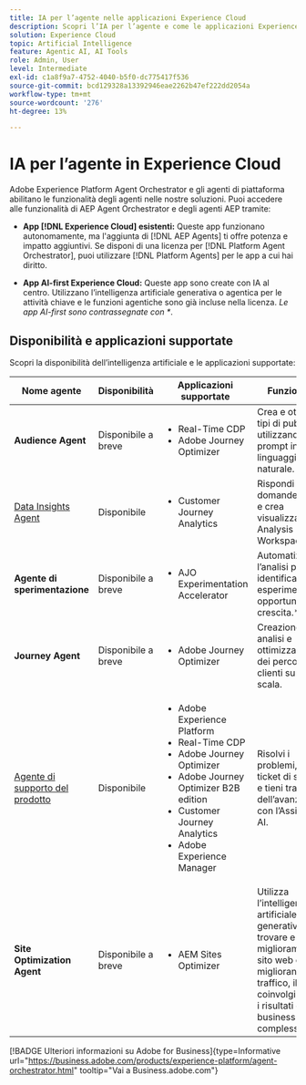 ```yaml
---
title: IA per l’agente nelle applicazioni Experience Cloud
description: Scopri l’IA per l’agente e come le applicazioni Experience Cloud utilizzano il framework per l’agente di Adobe.
solution: Experience Cloud
topic: Artificial Intelligence
feature: Agentic AI, AI Tools
role: Admin, User
level: Intermediate
exl-id: c1a8f9a7-4752-4040-b5f0-dc775417f536
source-git-commit: bcd129328a13392946eae2262b47ef222dd2054a
workflow-type: tm+mt
source-wordcount: '276'
ht-degree: 13%

---
```


# IA per l’agente in Experience Cloud

Adobe Experience Platform Agent Orchestrator e gli agenti di piattaforma abilitano le funzionalità degli agenti nelle nostre soluzioni. Puoi accedere alle funzionalità di AEP Agent Orchestrator e degli agenti AEP tramite:

* **App [!DNL Experience Cloud] esistenti:** Queste app funzionano autonomamente, ma l&#39;aggiunta di [!DNL AEP Agents] ti offre potenza e impatto aggiuntivi. Se disponi di una licenza per [!DNL Platform Agent Orchestrator], puoi utilizzare [!DNL Platform Agents] per le app a cui hai diritto.

* **App AI-first Experience Cloud:** Queste app sono create con IA al centro. Utilizzano l’intelligenza artificiale generativa o agentica per le attività chiave e le funzioni agentiche sono già incluse nella licenza. _Le app AI-first sono contrassegnate con *_.

## Disponibilità e applicazioni supportate

Scopri la disponibilità dell’intelligenza artificiale e le applicazioni supportate:

| Nome agente | Disponibilità | Applicazioni supportate | Funzionalità |
|---|----------|------------|----------|
| **Audience Agent** | Disponibile a breve | <ul><li>Real-Time CDP</li><li>Adobe Journey Optimizer</li></ul> | Crea e ottimizza i tipi di pubblico utilizzando prompt in linguaggio naturale. |
| [Data Insights Agent](https://experienceleague.adobe.com/en/docs/analytics-platform/using/cja-overview/cja-b2c-overview/data-analysis-ai) | Disponibile | <ul><li>Customer Journey Analytics</li></ul> | Rispondi alle domande sui dati e crea visualizzazioni in Analysis Workspace. |
| **Agente di sperimentazione** | Disponibile a breve | <ul><li>AJO Experimentation Accelerator</li></ul> | Automatizza l’analisi per identificare esperimenti e opportunità di crescita.* |
| **Journey Agent** | Disponibile a breve | <ul><li>Adobe Journey Optimizer</li></ul> | Creazione, analisi e ottimizzazione dei percorsi dei clienti su larga scala. |
| [Agente di supporto del prodotto](https://experienceleague.adobe.com/en/docs/experience-platform/ai-assistant/new-features/customer-support) | Disponibile | <ul><li>Adobe Experience Platform</li><li>Real-Time CDP</li><li>Adobe Journey Optimizer</li><li>Adobe Journey Optimizer B2B edition</li><li>Customer Journey Analytics</li><li>Adobe Experience Manager</li></ul> | Risolvi i problemi, crea ticket di supporto e tieni traccia dell’avanzamento con l’Assistente AI. |
| **Site Optimization Agent** | Disponibile a breve | <ul><li>AEM Sites Optimizer</li></ul> | Utilizza l’intelligenza artificiale generativa per trovare e lanciare miglioramenti al sito web che migliorano il traffico, il coinvolgimento e i risultati di business complessivi.* |



[!BADGE Ulteriori informazioni su Adobe for Business]{type=Informative url="https://business.adobe.com/products/experience-platform/agent-orchestrator.html" tooltip="Vai a Business.adobe.com"}

<!-- 
* [Product Support Agent](https://experienceleague.adobe.com/en/docs/experience-platform/ai-assistant/new-features/customer-support) is a self-serve debugging and troubleshooting capability of [!UICONTROL AI Assistant] that you can use for Experience Platform features and applications. Troubleshoot support issues without leaving your workflows, create customer support tickets, and track case progress using AI Assistant.
* [Data Insights Agent](https://experienceleague.adobe.com/en/docs/analytics-platform/using/cja-overview/cja-b2c-overview/data-analysis-ai) is accessible from the AI Assistant in Customer Journey Analytics. It is a generative AI conversation agent that quickly and efficiently answers questions about your data. It builds relevant visualizations in Analysis Workspace using components from your data view and using your actual data. -->








